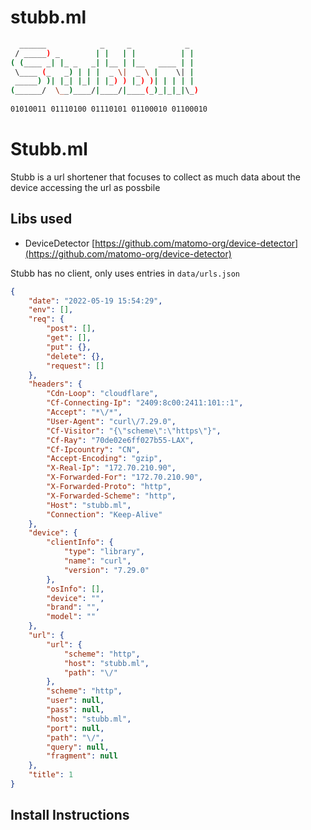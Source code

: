 # stubb.ml

```sh
  ______            _     _            _  
 / _____) _        | |   | |          | | 
( (____ _| |_ _   _| |__ | |__   ____ | | 
 \____ (_   _) | | |  _ \|  _ \ |    \| | 
 _____) )| |_| |_| | |_) ) |_) )| | | | | 
(______/  \__)____/|____/|____(_)_|_|_|\_)
                                                                 
01010011 01110100 01110101 01100010 01100010 
```

# Stubb.ml

Stubb is a url shortener that focuses to collect as much data about the device accessing the url as possbile

## Libs used

- DeviceDetector [https://github.com/matomo-org/device-detector](https://github.com/matomo-org/device-detector)

Stubb has no client, only uses entries in `data/urls.json`

```json
{
    "date": "2022-05-19 15:54:29",
    "env": [],
    "req": {
        "post": [],
        "get": [],
        "put": {},
        "delete": {},
        "request": []
    },
    "headers": {
        "Cdn-Loop": "cloudflare",
        "Cf-Connecting-Ip": "2409:8c00:2411:101::1",
        "Accept": "*\/*",
        "User-Agent": "curl\/7.29.0",
        "Cf-Visitor": "{\"scheme\":\"https\"}",
        "Cf-Ray": "70de02e6ff027b55-LAX",
        "Cf-Ipcountry": "CN",
        "Accept-Encoding": "gzip",
        "X-Real-Ip": "172.70.210.90",
        "X-Forwarded-For": "172.70.210.90",
        "X-Forwarded-Proto": "http",
        "X-Forwarded-Scheme": "http",
        "Host": "stubb.ml",
        "Connection": "Keep-Alive"
    },
    "device": {
        "clientInfo": {
            "type": "library",
            "name": "curl",
            "version": "7.29.0"
        },
        "osInfo": [],
        "device": "",
        "brand": "",
        "model": ""
    },
    "url": {
        "url": {
            "scheme": "http",
            "host": "stubb.ml",
            "path": "\/"
        },
        "scheme": "http",
        "user": null,
        "pass": null,
        "host": "stubb.ml",
        "port": null,
        "path": "\/",
        "query": null,
        "fragment": null
    },
    "title": 1
}
```

## Install Instructions

```sh

```

